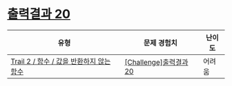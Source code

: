 # [출력결과 20](https://en.codetree.ai/trails/complete/curated-cards/challenge-reading-k201544)

|유형|문제 경험치|난이도|
|---|---|---|
|[Trail 2 / 함수 / 값을 반환하지 않는 함수](https://www.codetree.ai/trail-info/novice-mid/)|[[Challenge]출력결과 20](https://www.codetree.ai/trails/complete/curated-cards/challenge-reading-k201544/)|어려움|

